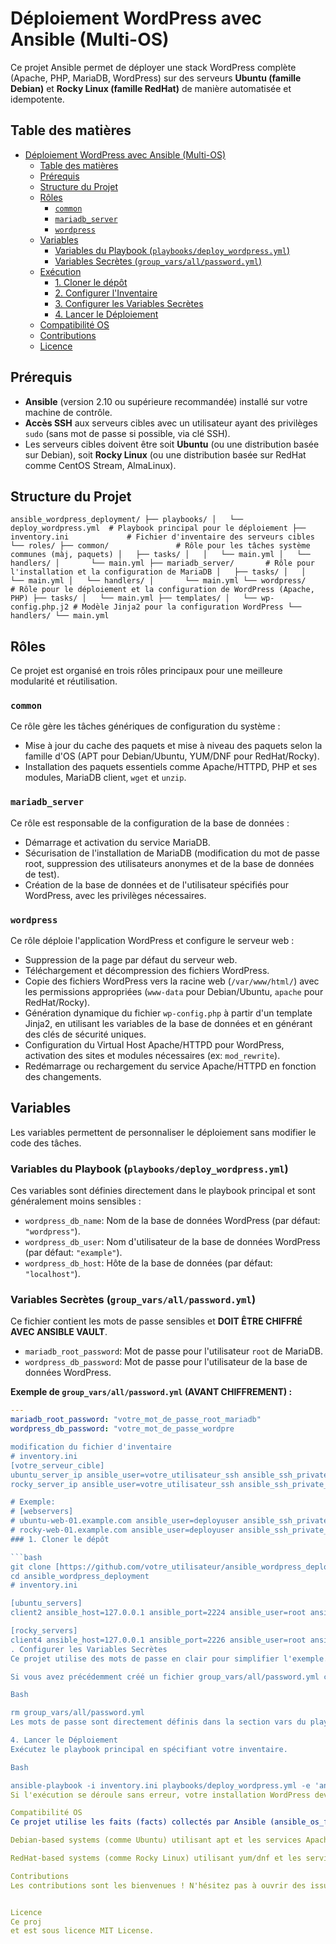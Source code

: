 # Déploiement WordPress avec Ansible (Multi-OS)

Ce projet Ansible permet de déployer une stack WordPress complète (Apache, PHP, MariaDB, WordPress) sur des serveurs **Ubuntu (famille Debian)** et **Rocky Linux (famille RedHat)** de manière automatisée et idempotente.

## Table des matières

- [Déploiement WordPress avec Ansible (Multi-OS)](#déploiement-wordpress-avec-ansible-multi-os)
  - [Table des matières](#table-des-matières)
  - [Prérequis](#prérequis)
  - [Structure du Projet](#structure-du-projet)
  - [Rôles](#rôles)
    - [`common`](#common)
    - [`mariadb_server`](#mariadb_server)
    - [`wordpress`](#wordpress)
  - [Variables](#variables)
    - [Variables du Playbook (`playbooks/deploy_wordpress.yml`)](#variables-du-playbook-playbooksdeploy_wordpressyml)
    - [Variables Secrètes (`group_vars/all/password.yml`)](#variables-secrètes-group_varsallpasswordyml)
  - [Exécution](#exécution)
    - [1. Cloner le dépôt](#1-cloner-le-dépôt)
    - [2. Configurer l'Inventaire](#2-configurer-linventaire)
    - [3. Configurer les Variables Secrètes](#3-configurer-les-variables-secrètes)
    - [4. Lancer le Déploiement](#4-lancer-le-déploiement)
  - [Compatibilité OS](#compatibilité-os)
  - [Contributions](#contributions)
  - [Licence](#licence)

## Prérequis

* **Ansible** (version 2.10 ou supérieure recommandée) installé sur votre machine de contrôle.
* **Accès SSH** aux serveurs cibles avec un utilisateur ayant des privilèges `sudo` (sans mot de passe si possible, via clé SSH).
* Les serveurs cibles doivent être soit **Ubuntu** (ou une distribution basée sur Debian), soit **Rocky Linux** (ou une distribution basée sur RedHat comme CentOS Stream, AlmaLinux).

## Structure du Projet
`ansible_wordpress_deployment/
├── playbooks/
│   └── deploy_wordpress.yml  # Playbook principal pour le déploiement
├── inventory.ini             # Fichier d'inventaire des serveurs cibles
└── roles/
    ├── common/               # Rôle pour les tâches système communes (màj, paquets)
    │   ├── tasks/
    │   │   └── main.yml
    │   └── handlers/
    │       └── main.yml
    ├── mariadb_server/       # Rôle pour l'installation et la configuration de MariaDB
    │   ├── tasks/
    │   │   └── main.yml
    │   └── handlers/
    │       └── main.yml
    └── wordpress/            # Rôle pour le déploiement et la configuration de WordPress (Apache, PHP)
        ├── tasks/
        │   └── main.yml
        ├── templates/
        │   └── wp-config.php.j2 # Modèle Jinja2 pour la configuration WordPress
        └── handlers/
            └── main.yml`
## Rôles

Ce projet est organisé en trois rôles principaux pour une meilleure modularité et réutilisation.

### `common`

Ce rôle gère les tâches génériques de configuration du système :
* Mise à jour du cache des paquets et mise à niveau des paquets selon la famille d'OS (APT pour Debian/Ubuntu, YUM/DNF pour RedHat/Rocky).
* Installation des paquets essentiels comme Apache/HTTPD, PHP et ses modules, MariaDB client, `wget` et `unzip`.

### `mariadb_server`

Ce rôle est responsable de la configuration de la base de données :
* Démarrage et activation du service MariaDB.
* Sécurisation de l'installation de MariaDB (modification du mot de passe root, suppression des utilisateurs anonymes et de la base de données de test).
* Création de la base de données et de l'utilisateur spécifiés pour WordPress, avec les privilèges nécessaires.

### `wordpress`

Ce rôle déploie l'application WordPress et configure le serveur web :
* Suppression de la page par défaut du serveur web.
* Téléchargement et décompression des fichiers WordPress.
* Copie des fichiers WordPress vers la racine web (`/var/www/html/`) avec les permissions appropriées (`www-data` pour Debian/Ubuntu, `apache` pour RedHat/Rocky).
* Génération dynamique du fichier `wp-config.php` à partir d'un template Jinja2, en utilisant les variables de la base de données et en générant des clés de sécurité uniques.
* Configuration du Virtual Host Apache/HTTPD pour WordPress, activation des sites et modules nécessaires (ex: `mod_rewrite`).
* Redémarrage ou rechargement du service Apache/HTTPD en fonction des changements.

## Variables

Les variables permettent de personnaliser le déploiement sans modifier le code des tâches.

### Variables du Playbook (`playbooks/deploy_wordpress.yml`)


Ces variables sont définies directement dans le playbook principal et sont généralement moins sensibles :

* `wordpress_db_name`: Nom de la base de données WordPress (par défaut: `"wordpress"`).
* `wordpress_db_user`: Nom d'utilisateur de la base de données WordPress (par défaut: `"example"`).
* `wordpress_db_host`: Hôte de la base de données (par défaut: `"localhost"`).

### Variables Secrètes (`group_vars/all/password.yml`)

Ce fichier contient les mots de passe sensibles et **DOIT ÊTRE CHIFFRÉ AVEC ANSIBLE VAULT**.

* `mariadb_root_password`: Mot de passe pour l'utilisateur `root` de MariaDB.
* `wordpress_db_password`: Mot de passe pour l'utilisateur de la base de données WordPress.

**Exemple de `group_vars/all/password.yml` (AVANT CHIFFREMENT) :**

```yaml
---
mariadb_root_password: "votre_mot_de_passe_root_mariadb"
wordpress_db_password: "votre_mot_de_passe_wordpre

modification du fichier d'inventaire
# inventory.ini
[votre_serveur_cible]
ubuntu_server_ip ansible_user=votre_utilisateur_ssh ansible_ssh_private_key_file=/chemin/vers/votre/cle/ssh
rocky_server_ip ansible_user=votre_utilisateur_ssh ansible_ssh_private_key_file=/chemin/vers/votre/cle/ssh

# Exemple:
# [webservers]
# ubuntu-web-01.example.com ansible_user=deployuser ansible_ssh_private_key_file=~/.ssh/id_rsa
# rocky-web-01.example.com ansible_user=deployuser ansible_ssh_private_key_file=~/.ssh/id_rsa
### 1. Cloner le dépôt

```bash
git clone [https://github.com/votre_utilisateur/ansible_wordpress_deployment.git](https://github.com/votre_utilisateur/ansible_wordpress_deployment.git)
cd ansible_wordpress_deployment
# inventory.ini

[ubuntu_servers]
client2 ansible_host=127.0.0.1 ansible_port=2224 ansible_user=root ansible_ssh_pass=P@ssw0rd

[rocky_servers]
client4 ansible_host=127.0.0.1 ansible_port=2226 ansible_user=root ansible_ssh_pass=P@ssw0rd
. Configurer les Variables Secrètes
Ce projet utilise des mots de passe en clair pour simplifier l'exemple. C'est FORTEMENT DÉCONSEILLÉ pour la production. Pour un environnement sécurisé, utilisez Ansible Vault.

Si vous avez précédemment créé un fichier group_vars/all/password.yml chiffré, vous pouvez le supprimer pour cet exemple :

Bash

rm group_vars/all/password.yml
Les mots de passe sont directement définis dans la section vars du playbook playbooks/deploy_wordpress.yml.

4. Lancer le Déploiement
Exécutez le playbook principal en spécifiant votre inventaire.

Bash

ansible-playbook -i inventory.ini playbooks/deploy_wordpress.yml -e 'ansible_ssh_common_args="-o StrictHostKeyChecking=no -o UserKnownHostsFile=/dev/null"'
Si l'exécution se déroule sans erreur, votre installation WordPress devrait être accessible via l'adresse IP ou le nom d'hôte de votre serveur, généralement sur http://votre_serveur_ip_ou_nom_hote:[port_mappé]. Par exemple, pour client2, ce serait http://localhost:8084.

Compatibilité OS
Ce projet utilise les faits (facts) collectés par Ansible (ansible_os_family) pour adapter les tâches aux systèmes d'exploitation. Il prend en charge :

Debian-based systems (comme Ubuntu) utilisant apt et les services Apache (apache2) et MariaDB (mariadb).

RedHat-based systems (comme Rocky Linux) utilisant yum/dnf et les services HTTPD (httpd) et MariaDB (mariadb).

Contributions
Les contributions sont les bienvenues ! N'hésitez pas à ouvrir des issues ou soumettre des Pull Requests.


Licence
Ce proj
et est sous licence MIT License.







